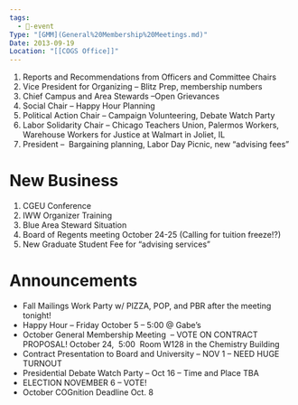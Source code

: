 ```yaml
---
tags:
  - 📅-event
Type: "[GMM](General%20Membership%20Meetings.md)"
Date: 2013-09-19
Location: "[[COGS Office]]"
---
```


1. Reports and Recommendations from Officers and Committee Chairs
2. Vice President for Organizing – Blitz Prep, membership numbers
3. Chief Campus and Area Stewards –Open Grievances
4. Social Chair – Happy Hour Planning
5. Political Action Chair – Campaign Volunteering, Debate Watch Party
6. Labor Solidarity Chair – Chicago Teachers Union, Palermos Workers, Warehouse Workers for Justice at Walmart in Joliet, IL
7. President –  Bargaining planning, Labor Day Picnic, new “advising fees”

# New Business

1. CGEU Conference 
2. IWW Organizer Training 
3. Blue Area Steward Situation
4. Board of Regents meeting October 24-25 (Calling for tuition freeze!?)
5. New Graduate Student Fee for “advising services”

# Announcements

- Fall Mailings Work Party w/ PIZZA, POP, and PBR after the meeting tonight!
- Happy Hour – Friday October 5 – 5:00 @ Gabe’s
- October General Membership Meeting  – VOTE ON CONTRACT PROPOSAL! October 24,  5:00  Room W128 in the Chemistry Building
- Contract Presentation to Board and University – NOV 1 – NEED HUGE TURNOUT
- Presidential Debate Watch Party – Oct 16 – Time and Place TBA
- ELECTION NOVEMBER 6 – VOTE!
- October COGnition Deadline Oct. 8
